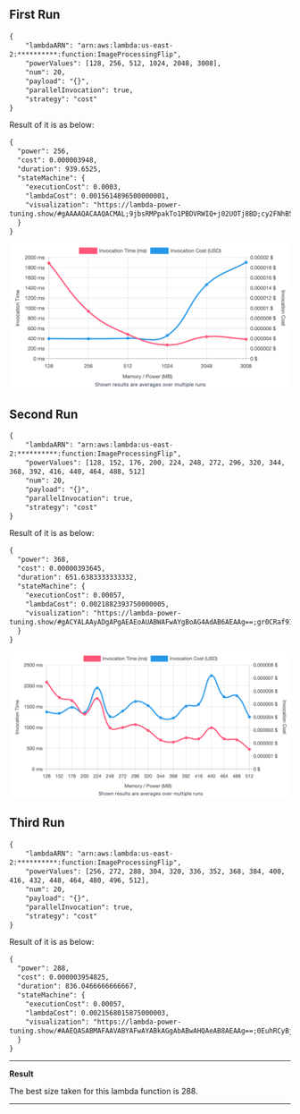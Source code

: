 ## First Run 
```
{
    "lambdaARN": "arn:aws:lambda:us-east-2:**********:function:ImageProcessingFlip",
    "powerValues": [128, 256, 512, 1024, 2048, 3008],
    "num": 20,
    "payload": "{}",
    "parallelInvocation": true,
    "strategy": "cost"
}
```
Result of it is as below: 

```
{
  "power": 256,
  "cost": 0.000003948,
  "duration": 939.6525,
  "stateMachine": {
    "executionCost": 0.0003,
    "lambdaCost": 0.0015614896500000001,
    "visualization": "https://lambda-power-tuning.show/#gAAAAQACAAQACMAL;9jbsRMPpakTo1PBDVRWIQ+j02UOTj8BD;cy2FNhB5hDbt2oc24OSZNo7HdTehy583"
  }
}

```

<img src="graphs/first_run.png"
     style="float: center;" />

## Second Run 
```
{
    "lambdaARN": "arn:aws:lambda:us-east-2:**********:function:ImageProcessingFlip",
    "powerValues": [128, 152, 176, 200, 224, 248, 272, 296, 320, 344, 368, 392, 416, 440, 464, 488, 512]
    "num": 20,
    "payload": "{}",
    "parallelInvocation": true,
    "strategy": "cost"
}
```
Result of it is as below: 

```
{
  "power": 368,
  "cost": 0.00000393645,
  "duration": 651.6383333333332,
  "stateMachine": {
    "executionCost": 0.00057,
    "lambdaCost": 0.0021882393750000005,
    "visualization": "https://lambda-power-tuning.show/#gACYALAAyADgAPgAEAEoAUABWAFwAYgBoAG4AdAB6AEAAg==;gr0CRaf91kTUpM1E4VSlRP081ETlS3hE2gR6RDDehUR+eWhEzeQuRNroIkRt8DtEVU02RHeLeER3QzZEqyYwRN617kM=;TWmTNmDsjzZ1ep82tqmRNnti0TaYtIc26uKVNqCErjZb1KM2nI+ENtkVhDaAR6I2NC2nNowC8TZXd7o2FWW9Nk66hjY="
  }
}
```

<img src="graphs/second_run.png"
     style="float: center;" />

## Third Run 
```
{
    "lambdaARN": "arn:aws:lambda:us-east-2:**********:function:ImageProcessingFlip",
    "powerValues": [256, 272, 288, 304, 320, 336, 352, 368, 384, 400, 416, 432, 448, 464, 480, 496, 512],
    "num": 20,
    "payload": "{}",
    "parallelInvocation": true,
    "strategy": "cost"
}
```
Result of it is as below: 

```
{
  "power": 288,
  "cost": 0.000003954825,
  "duration": 836.0466666666667,
  "stateMachine": {
    "executionCost": 0.00057,
    "lambdaCost": 0.0021568015875000003,
    "visualization": "https://lambda-power-tuning.show/#AAEQASABMAFAAVABYAFwAYABkAGgAbABwAHQAeAB8AEAAg==;0EuhRCyBjkT9AlFECu9wRFxPRET5QTlE6FhMRLWtPUQb7FNEsRQcRL8cUkSChhJEKfgcRNeDDkRcywNEq3IPRCxBF0Q=;WPC1NnrZqjaws4Q2+lOhNl12ijYyP4k2bIKeNg7DmTbeQrM2J6CJNrmYwDY+mYs2bOGaNjHakTbzhIs28bqcNjTOqjY="
  }
}

```


---
**Result**

The best size taken for this lambda function is 288.

---

